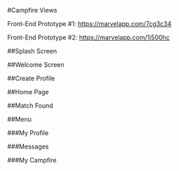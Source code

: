 #Campfire Views

Front-End Prototype #1: https://marvelapp.com/7cg3c34

Front-End Prototype #2: https://marvelapp.com/1i500hc

##Splash Screen

##Welcome Screen

##Create Profile

##Home Page

##Match Found

##Menu

###My Profile

###Messages

###My Campfire
